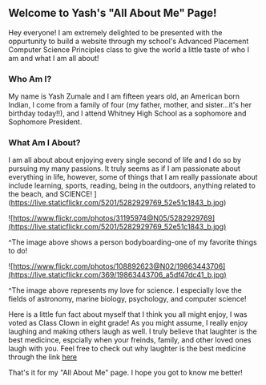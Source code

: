 ## Welcome to Yash's "All About Me" Page!

  Hey everyone! I am extremely delighted to be presented with the oppurtunity to build a website through my school's Advanced Placement Computer Science Principles class to give the world a little taste of who I am and what I am all about! 

### Who Am I?

  My name is Yash Zumale and I am fifteen years old, an American born Indian, I come from a family of four (my father, mother, and sister...it's her birthday today!!), and I attend Whitney High School as a sophomore and Sophomore President.

### What Am I About?

  I am all about about enjoying every single second of life and I do so by pursuing my many passions. It truly seems as if I am passionate about everything in life, however, some of things that I am really passionate about include learning, sports, reading, being in the outdoors, anything related to the beach, and SCIENCE!
](https://live.staticflickr.com/5201/5282929769_52e51c1843_b.jpg)

![https://www.flickr.com/photos/31195974@N05/5282929769](https://live.staticflickr.com/5201/5282929769_52e51c1843_b.jpg)

^The image above shows a person bodyboarding-one of my favorite things to do!

![https://www.flickr.com/photos/108892623@N02/19863443706](https://live.staticflickr.com/369/19863443706_a5df47dc41_b.jpg)

^The image above represents my love for science. I especially love the fields of astronomy, marine biology, psychology, and computer science!

  Here is a little fun fact about myself that I think you all might enjoy, I was voted as Class Clown in eight grade! As you might assume, I really enjoy laughing and making others laugh as well. I truly believe that laughter is the best medicince, espcially when your freinds, family, and other loved ones laugh with you. Feel free to check out why laughter is the best medicine through the link [here](https://www.forbes.com/sites/daviddisalvo/2017/06/05/six-science-based-reasons-why-laughter-is-the-best-medicine/#4b2fb7d47f04)
  
  That's it for my "All About Me" page. I hope you got to know me better!
